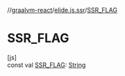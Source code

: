 //[graalvm-react](../../index.md)/[elide.js.ssr](index.md)/[SSR_FLAG](-s-s-r_-f-l-a-g.md)

# SSR_FLAG

[js]\
const val [SSR_FLAG](-s-s-r_-f-l-a-g.md): [String](https://kotlinlang.org/api/latest/jvm/stdlib/kotlin/-string/index.html)
